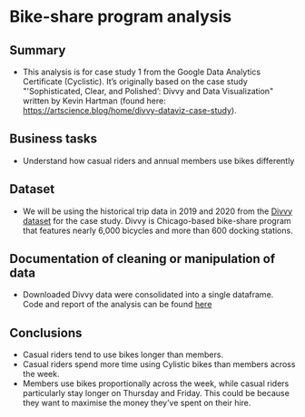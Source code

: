 # Bike-share program analysis
## Summary
* This analysis is for case study 1 from the Google Data Analytics Certificate (Cyclistic). It’s originally based on the case study "'Sophisticated, Clear, and Polished’: Divvy and Data Visualization" written by Kevin Hartman (found here: https://artscience.blog/home/divvy-dataviz-case-study).
## Business tasks
*  Understand how casual riders and annual members use bikes differently
## Dataset
* We will be using the historical trip data in 2019 and 2020 from the [Divvy dataset](https://divvy-tripdata.s3.amazonaws.com/index.html) for the case study. Divvy is Chicago-based bike-share program that features nearly 6,000 bicycles and more than 600 docking stations.
## Documentation of cleaning or manipulation of data
* Downloaded Divvy data were consolidated into a single dataframe. Code and report of the analysis can be found [here](https://ngctramnl.github.io/bike-share/)
## Conclusions
* Casual riders tend to use bikes longer than members. 
* Casual riders spend more time using Cylistic bikes than members across the week. 
* Members use bikes proportionally across the week, while casual riders particularly stay longer on Thursday and Friday. This could be because they want to maximise the money they’ve spent on their hire. 
